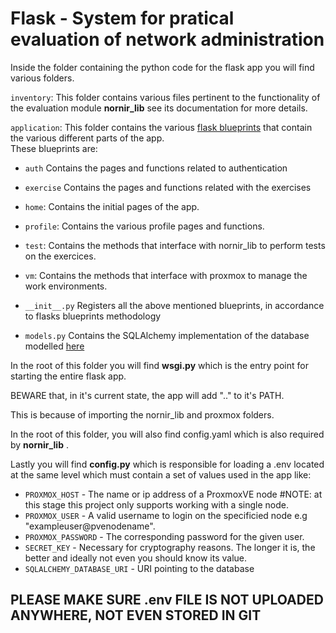 # Flask - System for pratical evaluation of network administration 

Inside the folder containing the python code for the flask app you will find various folders.

```inventory```:
This folder contains various files pertinent to the functionality of the evaluation module __nornir_lib__ see its documentation for more details.  

```application```:
This folder contains the various [flask blueprints](https://flask.palletsprojects.com/en/stable/tutorial/views/) that contain the various different parts of the app.  
These blueprints are:  
    
- ```auth```
Contains the pages and functions related to authentication

- ```exercise```
Contains the pages and functions related with the exercises

- ```home```:
Contains the initial pages of the app.

- ```profile```:
Contains the various profile pages and functions.

- ```test```:
Contains the methods that interface with nornir_lib to perform tests on the exercices.

- ```vm```:
Contains the methods that interface with proxmox to manage the work environments.

- ```__init__.py```
Registers all the above mentioned blueprints, in accordance to flasks blueprints methodology

- ```models.py```
Contains the SQLAlchemy implementation of the database modelled [here](../../Requirements/flask_db.drawio.png)



In the root of this folder you will find __wsgi.py__ which is the entry point for starting the entire flask app.

BEWARE that, in it's current state, the app will add ".." to it's PATH.

This is because of importing the nornir_lib and proxmox folders.

In the root of this folder, you will also find config.yaml which is also required by __nornir_lib__ .

Lastly you will find __config.py__ which is responsible for loading a .env located at the same level which must contain a set of values used in the app like:

- ```PROXMOX_HOST``` - The name or ip address of a ProxmoxVE node #NOTE: at this stage this project only supports working with a single node.
- ```PROXMOX_USER``` - A valid username to login on the specificied node e.g "exampleuser@pvenodename".
- ```PROXMOX_PASSWORD``` - The corresponding password for the given user.
- ```SECRET_KEY``` - Necessary for cryptography reasons. The longer it is, the better and ideally not even you should know its value.
- ```SQLALCHEMY_DATABASE_URI``` - URI pointing to the database

## PLEASE MAKE SURE .env FILE IS NOT UPLOADED ANYWHERE, NOT EVEN STORED IN GIT

